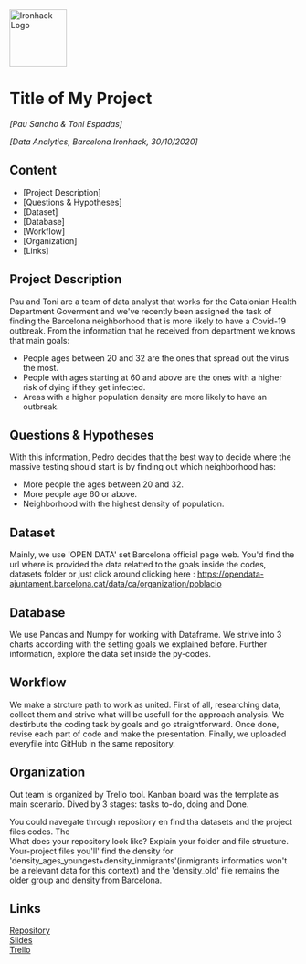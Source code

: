 <img src="https://bit.ly/2VnXWr2" alt="Ironhack Logo" width="100"/>

# Title of My Project
*[Pau Sancho & Toni Espadas]*

*[Data Analytics, Barcelona Ironhack, 30/10/2020]*

## Content
- [Project Description]
- [Questions & Hypotheses]
- [Dataset]
- [Database]
- [Workflow]
- [Organization]
- [Links]


## Project Description
Pau and Toni are a team of data analyst that works for the Catalonian Health Department Goverment and we've recently been assigned the task of finding the Barcelona neighborhood that is more likely to have a Covid-19 outbreak.
From the information that he received from department we knows that main goals:
- People ages between 20 and 32 are the ones that spread out the virus the most.
- People with ages starting at 60 and above are the ones with a higher risk of dying if they get infected.
- Areas with a higher population density are more likely to have an outbreak. 


## Questions & Hypotheses
With this information, Pedro decides that the best way to decide where the massive testing should start is by finding out which neighborhood has:

- More people the ages between 20 and 32.
- More people age 60 or above.
- Neighborhood with the highest density of population.

## Dataset
Mainly, we use 'OPEN DATA' set Barcelona official page web. You'd find the url where is provided the data relatted to the goals inside the codes, datasets folder or just click around clicking here : https://opendata-ajuntament.barcelona.cat/data/ca/organization/poblacio

## Database
We use Pandas and Numpy for working with Dataframe. We strive into 3 charts according with the setting goals we explained before. Further information, explore the data set inside the py-codes. 

## Workflow
We make a strcture path to work as united. First of all, researching data, collect them and strive what will be usefull for the approach analysis. We destirbute the coding task by goals and go straightforward. Once done, revise each part of code and make the presentation. Finally, we uploaded everyfile into GitHub in the same repository.

## Organization
Out team is organized by Trello tool. Kanban board was the template as main scenario. Dived by 3 stages: tasks to-do, doing and Done. 

You could navegate through repository en find tha datasets and the project files codes. The  
What does your repository look like? Explain your folder and file structure. Your-project files you'll' find the density for 'density_ages_youngest+density_inmigrants'(inmigrants informatios won't be a relevant data for this context) and the 'density_old' file remains the older group and density from Barcelona.

## Links
[Repository](https://github.com/pausancho/Project-Week-2-Barcelona)  
[Slides](https://slides.com/)  
[Trello](https://trello.com/b/nONKjpMX)  
